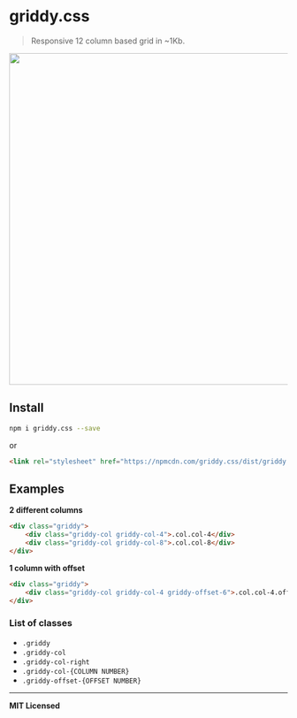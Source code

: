 # griddy.css

> Responsive 12 column based grid in ~1Kb.

<img src="https://dl.dropboxusercontent.com/u/100463011/griddy-css.gif" width="600" />

## Install

```bash
npm i griddy.css --save
```

or 

```html
<link rel="stylesheet" href="https://npmcdn.com/griddy.css/dist/griddy.min.css" type="text/css" />
```

## Examples

**2 different columns**

```html
<div class="griddy">
    <div class="griddy-col griddy-col-4">.col.col-4</div>
    <div class="griddy-col griddy-col-8">.col.col-8</div>
</div>
```

**1 column with offset**

```html
<div class="griddy">
    <div class="griddy-col griddy-col-4 griddy-offset-6">.col.col-4.offset-6</div>
</div>
```

### List of classes

- `.griddy`
- `.griddy-col`
- `.griddy-col-right`
- `.griddy-col-{COLUMN NUMBER}`
- `.griddy-offset-{OFFSET NUMBER}`

---

**MIT Licensed**
